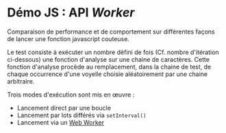# Démo JS : API _Worker_

Comparaison de performance et de comportement sur différentes façons de lancer une fonction javascript couteuse.

Le test consiste à exécuter un nombre défini de fois (Cf. nombre d'itération ci-dessous) une fonction d'analyse sur une chaine de caractères. Cette fonction d'analyse procède au remplacement, dans la chaine de test, de chaque occurrence d'une voyelle choisie aléatoirement par une chaine arbitraire.

Trois modes d'exécution sont mis en œuvre :

*   Lancement direct par une boucle
*   Lancement par lots différés via `setInterval()`
*   Lancement via un [Web Worker](https://developer.mozilla.org/fr/docs/Web/API/Web_Workers_API/Using_web_workers)
